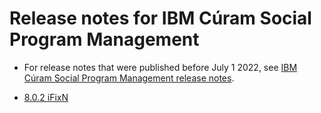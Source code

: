 # Release notes for IBM Cúram Social Program Management

* For release notes that were published before July 1 2022, see [IBM Cúram Social Program Management release notes](https://www.ibm.com/support/pages/node/713035).

* [8.0.2 iFixN](SPM-8010-Release-Notes.html)
